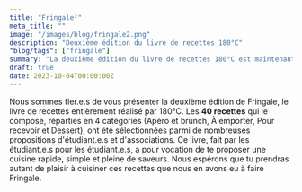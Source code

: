 ```yaml
---
title: "Fringale²"
meta_title: ""
image: "/images/blog/fringale2.png"
description: "Deuxième édition du livre de recettes 180°C"
"blog/tags": ["fringale"]
summary: "La deuxième édition du livre de recettes 180°C est maintenant disponible !"
draft: true
date: 2023-10-04T00:00:00Z
---
```



Nous sommes fier.e.s de vous présenter la deuxième édition de Fringale, le livre de recettes entièrement réalisé par 180°C. Les **40 recettes** qui le compose, réparties en 4 catégories (Apéro et brunch, À emporter, Pour recevoir et Dessert), ont été sélectionnées parmi de nombreuses propositions d'étudiant.e.s et d'associations. Ce livre, fait par les étudiant.e.s pour les étudiant.e.s, a pour vocation de te proposer une cuisine rapide, simple et pleine de saveurs. Nous espérons que tu prendras autant de plaisir à cuisiner ces recettes que nous en avons eu à faire Fringale. 

<div class="text-center">
<script async src="https://js.stripe.com/v3/buy-button.js"></script><stripe-buy-button buy-button-id="buy_btn_1Nx5aXIuMIajt3W6EJH5QJWb" publishable-key="pk_live_51NtW8IIuMIajt3W6pXmFs73b4TtLL2tF376cUIiEPnHZk76F7h2djtpq5UBJ2FfQD5K4z5NHsw930MOPO2IlFzpE00LuF57Fw2">
</stripe-buy-button>
</div>
